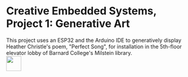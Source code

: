 # Creative Embedded Systems, Project 1: Generative Art

This project uses an ESP32 and the Arduino IDE to generatively display Heather Christle's poem, "Perfect Song", for installation in the 5th-floor elevator lobby of Barnard College's Milstein library.    
<img src="https://github.com/ryurongliu/poem-art/edit/main/poem.gif" width="40" height="40" />


